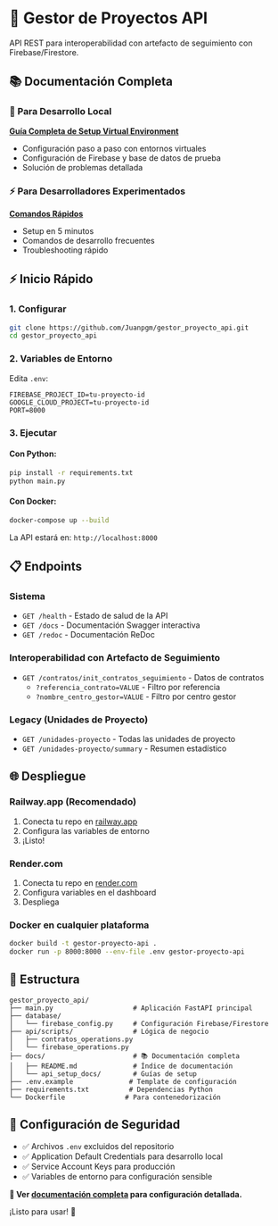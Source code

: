 # 🚀 Gestor de Proyectos API

API REST para interoperabilidad con artefacto de seguimiento con Firebase/Firestore.

## 📚 Documentación Completa

### 🐍 Para Desarrollo Local

**[Guía Completa de Setup Virtual Environment](docs/api_setup_docs/virtual_environment_setup.md)**

- Configuración paso a paso con entornos virtuales
- Configuración de Firebase y base de datos de prueba
- Solución de problemas detallada

### ⚡ Para Desarrolladores Experimentados

**[Comandos Rápidos](docs/api_setup_docs/quick_reference.md)**

- Setup en 5 minutos
- Comandos de desarrollo frecuentes
- Troubleshooting rápido

## ⚡ Inicio Rápido

### 1. Configurar

```bash
git clone https://github.com/Juanpgm/gestor_proyecto_api.git
cd gestor_proyecto_api
```

### 2. Variables de Entorno

Edita `.env`:

```env
FIREBASE_PROJECT_ID=tu-proyecto-id
GOOGLE_CLOUD_PROJECT=tu-proyecto-id
PORT=8000
```

### 3. Ejecutar

#### Con Python:

```bash
pip install -r requirements.txt
python main.py
```

#### Con Docker:

```bash
docker-compose up --build
```

La API estará en: `http://localhost:8000`

## 📋 Endpoints

### Sistema

- `GET /health` - Estado de salud de la API
- `GET /docs` - Documentación Swagger interactiva
- `GET /redoc` - Documentación ReDoc

### Interoperabilidad con Artefacto de Seguimiento

- `GET /contratos/init_contratos_seguimiento` - Datos de contratos
  - `?referencia_contrato=VALUE` - Filtro por referencia
  - `?nombre_centro_gestor=VALUE` - Filtro por centro gestor

### Legacy (Unidades de Proyecto)

- `GET /unidades-proyecto` - Todas las unidades de proyecto
- `GET /unidades-proyecto/summary` - Resumen estadístico

## 🌐 Despliegue

### Railway.app (Recomendado)

1. Conecta tu repo en [railway.app](https://railway.app)
2. Configura las variables de entorno
3. ¡Listo!

### Render.com

1. Conecta tu repo en [render.com](https://render.com)
2. Configura variables en el dashboard
3. Despliega

### Docker en cualquier plataforma

```bash
docker build -t gestor-proyecto-api .
docker run -p 8000:8000 --env-file .env gestor-proyecto-api
```

## 📁 Estructura

```
gestor_proyecto_api/
├── main.py                    # Aplicación FastAPI principal
├── database/
│   └── firebase_config.py     # Configuración Firebase/Firestore
├── api/scripts/               # Lógica de negocio
│   ├── contratos_operations.py
│   └── firebase_operations.py
├── docs/                      # 📚 Documentación completa
│   ├── README.md              # Índice de documentación
│   └── api_setup_docs/        # Guías de setup
├── .env.example              # Template de configuración
├── requirements.txt          # Dependencias Python
└── Dockerfile               # Para contenedorización
```

## 🔐 Configuración de Seguridad

- ✅ Archivos `.env` excluidos del repositorio
- ✅ Application Default Credentials para desarrollo local
- ✅ Service Account Keys para producción
- ✅ Variables de entorno para configuración sensible

**📖 Ver [documentación completa](docs/) para configuración detallada.**

¡Listo para usar! 🎉
